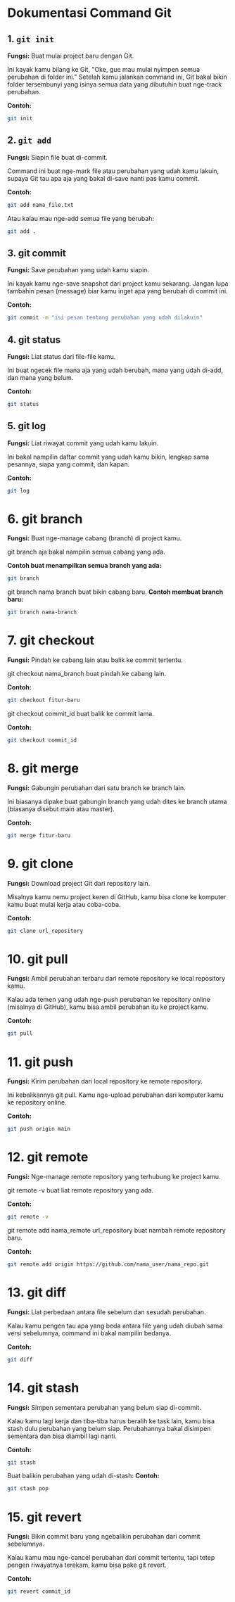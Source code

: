 # Dokumentasi Command Git

## 1. `git init`
**Fungsi:** Buat mulai project baru dengan Git.

Ini kayak kamu bilang ke Git, "Oke, gue mau mulai nyimpen semua perubahan di folder ini." Setelah kamu jalankan command ini, Git bakal bikin folder tersembunyi yang isinya semua data yang dibutuhin buat nge-track perubahan.

**Contoh:**
```bash
git init
```
## 2. `git add`
**Fungsi:** Siapin file buat di-commit.

Command ini buat nge-mark file atau perubahan yang udah kamu lakuin, supaya Git tau apa aja yang bakal di-save nanti pas kamu commit.

**Contoh:**
```bash
git add nama_file.txt
```
Atau kalau mau nge-add semua file yang berubah:
```bash
git add .
```

## 3. git commit
**Fungsi:** Save perubahan yang udah kamu siapin.

Ini kayak kamu nge-save snapshot dari project kamu sekarang. Jangan lupa tambahin pesan (message) biar kamu inget apa yang berubah di commit ini.

**Contoh:**
```bash
git commit -m "isi pesan tentang perubahan yang udah dilakuin"
```

## 4. git status
**Fungsi:** Liat status dari file-file kamu.

Ini buat ngecek file mana aja yang udah berubah, mana yang udah di-add, dan mana yang belum.

**Contoh:**
```bash
git status
```

## 5. git log
**Fungsi:** Liat riwayat commit yang udah kamu lakuin.

Ini bakal nampilin daftar commit yang udah kamu bikin, lengkap sama pesannya, siapa yang commit, dan kapan.

**Contoh:**
```bash
git log
```

# 6. git branch
**Fungsi:** Buat nge-manage cabang (branch) di project kamu.

git branch aja bakal nampilin semua cabang yang ada.

**Contoh buat menampilkan semua branch yang ada:**
```bash
git branch
```

git branch nama branch buat bikin cabang baru.
**Contoh membuat branch baru:**
```bash
git branch nama-branch
```

# 7. git checkout
**Fungsi:** Pindah ke cabang lain atau balik ke commit tertentu.

git checkout nama_branch buat pindah ke cabang lain.

**Contoh:**
```bash
git checkout fitur-baru
```

git checkout commit_id buat balik ke commit lama.

**Contoh:**
```bash
git checkout commit_id
```


# 8. git merge
**Fungsi:** Gabungin perubahan dari satu branch ke branch lain.

Ini biasanya dipake buat gabungin branch yang udah dites ke branch utama (biasanya disebut main atau master).

**Contoh:**
```bash
git merge fitur-baru
```

# 9. git clone
**Fungsi:** Download project Git dari repository lain.

Misalnya kamu nemu project keren di GitHub, kamu bisa clone ke komputer kamu buat mulai kerja atau coba-coba.

**Contoh:**
```bash
git clone url_repository
```

# 10. git pull
**Fungsi:** Ambil perubahan terbaru dari remote repository ke local repository kamu.

Kalau ada temen yang udah nge-push perubahan ke repository online (misalnya di GitHub), kamu bisa ambil perubahan itu ke project kamu.

**Contoh:**
```bash
git pull
```

# 11. git push
**Fungsi:** Kirim perubahan dari local repository ke remote repository.

Ini kebalikannya git pull. Kamu nge-upload perubahan dari komputer kamu ke repository online.

**Contoh:**
```bash
git push origin main
```

# 12. git remote
**Fungsi:** Nge-manage remote repository yang terhubung ke project kamu.

git remote -v buat liat remote repository yang ada.

**Contoh:**
```bash
git remote -v
```

git remote add nama_remote url_repository buat nambah remote repository baru.

**Contoh:**
```bash
git remote add origin https://github.com/nama_user/nama_repo.git
```

# 13. git diff
**Fungsi:** Liat perbedaan antara file sebelum dan sesudah perubahan.

Kalau kamu pengen tau apa yang beda antara file yang udah diubah sama versi sebelumnya, command ini bakal nampilin bedanya.

**Contoh:**
```bash
git diff
```

# 14. git stash
**Fungsi:** Simpen sementara perubahan yang belum siap di-commit.

Kalau kamu lagi kerja dan tiba-tiba harus beralih ke task lain, kamu bisa stash dulu perubahan yang belum siap. Perubahannya bakal disimpen sementara dan bisa diambil lagi nanti.

**Contoh:**
```bash
git stash
```

Buat balikin perubahan yang udah di-stash:
**Contoh:**
```bash
git stash pop
``` 

# 15. git revert
**Fungsi:** Bikin commit baru yang ngebalikin perubahan dari commit sebelumnya.

Kalau kamu mau nge-cancel perubahan dari commit tertentu, tapi tetep pengen riwayatnya terekam, kamu bisa pake git revert.

**Contoh:**
```bash
git revert commit_id
```